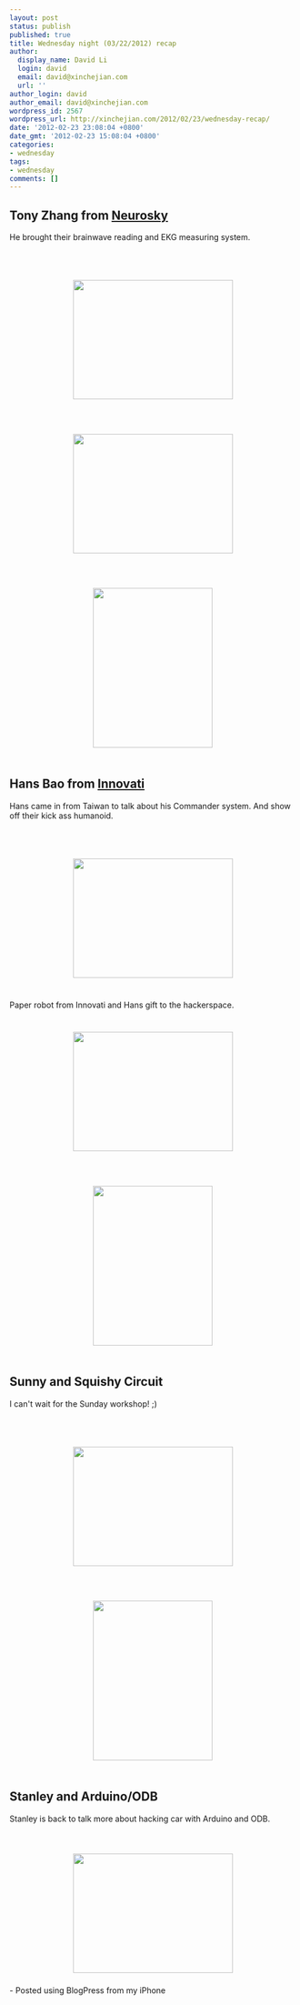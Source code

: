 ```yaml
---
layout: post
status: publish
published: true
title: Wednesday night (03/22/2012) recap
author:
  display_name: David Li
  login: david
  email: david@xinchejian.com
  url: ''
author_login: david
author_email: david@xinchejian.com
wordpress_id: 2567
wordpress_url: http://xinchejian.com/2012/02/23/wednesday-recap/
date: '2012-02-23 23:08:04 +0800'
date_gmt: '2012-02-23 15:08:04 +0800'
categories:
- wednesday
tags:
- wednesday
comments: []
---
```

<h2>Tony Zhang from <a href="http://neurosky.com/" target="_blank">Neurosky</a></h2></p>
<p>He brought their brainwave reading and EKG measuring system.</p>
<p><br /><br /><center><a href='http://xinchejian.com/wp-content/uploads/2012/02/6810EE56-4166-4A37-BA03-373955CFF3C84.jpg'><img src='http://xinchejian.com/wp-content/uploads/2012/02/6810EE56-4166-4A37-BA03-373955CFF3C84.jpg' border='0' width='281' height='210' style='margin:5px'></a></center><br /><br /><br /><center><a href='http://xinchejian.com/wp-content/uploads/2012/02/7DDFDB6C-B9D6-4C6F-BBB3-1AC2BCDE351C3.jpg'><img src='http://xinchejian.com/wp-content/uploads/2012/02/7DDFDB6C-B9D6-4C6F-BBB3-1AC2BCDE351C3.jpg' border='0' width='281' height='210' style='margin:5px'></a></center><br /><br /><br /><center><a href='http://xinchejian.com/wp-content/uploads/2012/02/0CF5A4E6-F243-494D-B252-4FA8A696E1862.jpg'><img src='http://xinchejian.com/wp-content/uploads/2012/02/0CF5A4E6-F243-494D-B252-4FA8A696E1862.jpg' border='0' width='210' height='281' style='margin:5px'></a></center><br /></p>
<h2>Hans Bao from <a href="http://Innovati.com.tw/" target="_blank">Innovati</a></h2> </p>
<p>Hans came in from Taiwan to talk about his Commander system. And show off their kick ass humanoid.</p>
<p><br /><br /><center><a href='http://xinchejian.com/wp-content/uploads/2012/02/302673C5-A6CB-433D-8066-F864C3C4DA6F5.jpg'><img src='http://xinchejian.com/wp-content/uploads/2012/02/302673C5-A6CB-433D-8066-F864C3C4DA6F5.jpg' border='0' width='281' height='210' style='margin:5px'></a></center><br /><br />
Paper robot from Innovati and Hans gift to the hackerspace.<br />
<br /><br /><center><a href='http://xinchejian.com/wp-content/uploads/2012/02/C1177C65-7057-4CC6-A205-F69BB3530F9410.jpg'><img src='http://xinchejian.com/wp-content/uploads/2012/02/C1177C65-7057-4CC6-A205-F69BB3530F9410.jpg' border='0' width='281' height='210' style='margin:5px'></a></center><br /><br /><br /><center><a href='http://xinchejian.com/wp-content/uploads/2012/02/A050789E-06E0-488E-A68A-ED76B36FD20F7.jpg'><img src='http://xinchejian.com/wp-content/uploads/2012/02/A050789E-06E0-488E-A68A-ED76B36FD20F7.jpg' border='0' width='210' height='281' style='margin:5px'></a></center><br /></p>
<h2>Sunny and Squishy Circuit</h2></p>
<p>I can't wait for the Sunday workshop! ;)</p>
<p><br /><br /><center><a href='http://xinchejian.com/wp-content/uploads/2012/02/0F250243-B903-4A57-9CE6-3BB9AC8E36F58.jpg'><img src='http://xinchejian.com/wp-content/uploads/2012/02/0F250243-B903-4A57-9CE6-3BB9AC8E36F58.jpg' border='0' width='281' height='210' style='margin:5px'></a></center><br /><br /><br /><center><a href='http://xinchejian.com/wp-content/uploads/2012/02/04DA6498-4F06-4BCB-B3C2-E6A0C8F89AF79.jpg'><img src='http://xinchejian.com/wp-content/uploads/2012/02/04DA6498-4F06-4BCB-B3C2-E6A0C8F89AF79.jpg' border='0' width='210' height='281' style='margin:5px'></a></center><br /></p>
<h2>Stanley and Arduino/ODB</h2></p>
<p>Stanley is back to talk more about hacking car with Arduino and ODB.<br />
<br /><br /><center><a href='http://xinchejian.com/wp-content/uploads/2012/02/F216E85C-04A0-4E90-AD7D-ABB1C28602D311.jpg'><img src='http://xinchejian.com/wp-content/uploads/2012/02/F216E85C-04A0-4E90-AD7D-ABB1C28602D311.jpg' border='0' width='281' height='210' style='margin:5px'></a></center><br />- Posted using BlogPress from my iPhone<br /></p>
